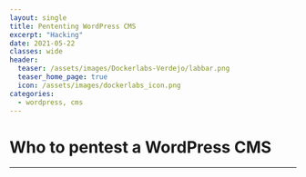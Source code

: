 ```yaml
---
layout: single
title: Pententing WordPress CMS
excerpt: "Hacking"
date: 2021-05-22
classes: wide
header:
  teaser: /assets/images/Dockerlabs-Verdejo/labbar.png
  teaser_home_page: true
  icon: /assets/images/dockerlabs_icon.png
categories:
  - wordpress, cms
---
```

# Who to pentest a WordPress CMS
------------------






